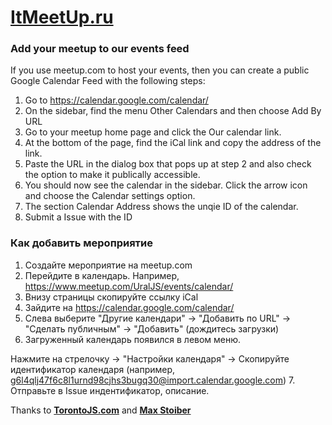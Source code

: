 # **[ItMeetUp.ru](http://itmeetup.ru/)**

### Add your meetup to our events feed

If you use meetup.com to host your events, then you can create a public Google Calendar Feed with the following steps:

1. Go to https://calendar.google.com/calendar/
2. On the sidebar, find the menu Other Calendars and then choose Add By URL
3. Go to your meetup home page and click the Our calendar link. 
4. At the bottom of the page, find the iCal link and copy the address of the link. 
5. Paste the URL in the dialog box that pops up at step 2 and also check the option to make it publically accessible. 
6. You should now see the calendar in the sidebar. Click the arrow icon and choose the Calendar settings option.
7. The section Calendar Address shows the unqie ID of the calendar. 
8. Submit a Issue with the ID

### Как добавить мероприятие

1. Создайте мероприятие на meetup.com
2. Перейдите в календарь. Например, https://www.meetup.com/UralJS/events/calendar/
3. Внизу страницы скопируйте ссылку iCal
4. Зайдите на https://calendar.google.com/calendar/
5. Слева выберите "Другие календари" -> "Добавить по URL" -> "Сделать публичным" -> "Добавить" (дождитесь загрузки)
6. Загруженный календарь появился в левом меню. 

Нажмите на стрелочку -> "Настройки календаря" -> 
Скопируйте идентификатор календаря (например, g6l4qlj47f6c8l1urnd98cjhs3bugq30@import.calendar.google.com)
7. Отправьте в Issue индентификатор, описание.



Thanks to **[TorontoJS.com](http://torontojs.com/)** and **[Max Stoiber](http://github.com/react-boilerplate/react-boilerplate)**
